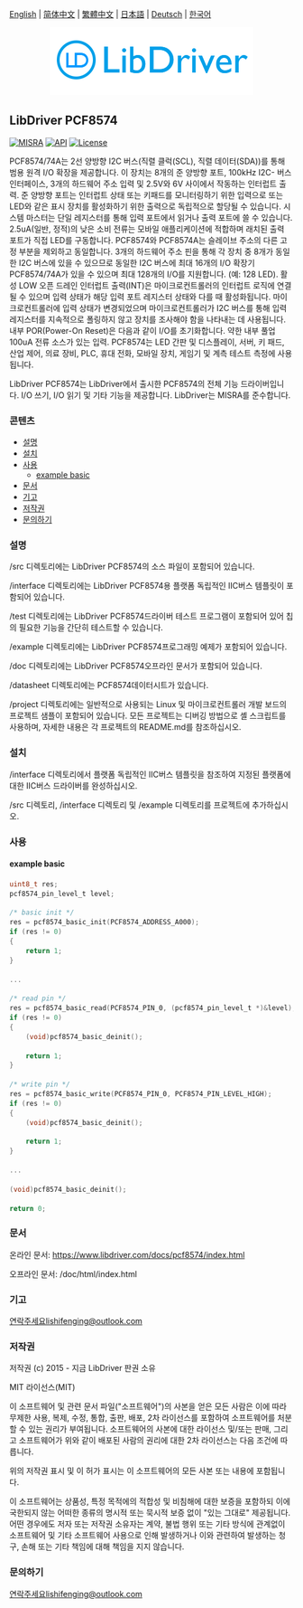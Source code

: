 [English](/README.md) | [ 简体中文](/README_zh-Hans.md) | [繁體中文](/README_zh-Hant.md) | [日本語](/README_ja.md) | [Deutsch](/README_de.md) | [한국어](/README_ko.md)

<div align=center>
<img src="/doc/image/logo.png"/>
</div>

## LibDriver PCF8574

[![MISRA](https://img.shields.io/badge/misra-compliant-brightgreen.svg)](/misra/README.md) [![API](https://img.shields.io/badge/api-reference-blue.svg)](https://www.libdriver.com/docs/pcf8574/index.html) [![License](https://img.shields.io/badge/license-MIT-brightgreen.svg)](/LICENSE)

PCF8574/74A는 2선 양방향 I2C 버스(직렬 클럭(SCL), 직렬 데이터(SDA))를 통해 범용 원격 I/O 확장을 제공합니다. 이 장치는 8개의 준 양방향 포트, 100kHz I2C- 버스 인터페이스, 3개의 하드웨어 주소 입력 및 2.5V와 6V 사이에서 작동하는 인터럽트 출력. 준 양방향 포트는 인터럽트 상태 또는 키패드를 모니터링하기 위한 입력으로 또는 LED와 같은 표시 장치를 활성화하기 위한 출력으로 독립적으로 할당될 수 있습니다. 시스템 마스터는 단일 레지스터를 통해 입력 포트에서 읽거나 출력 포트에 쓸 수 있습니다. 2.5uA(일반, 정적)의 낮은 소비 전류는 모바일 애플리케이션에 적합하며 래치된 출력 포트가 직접 LED를 구동합니다. PCF8574와 PCF8574A는 슬레이브 주소의 다른 고정 부분을 제외하고 동일합니다. 3개의 하드웨어 주소 핀을 통해 각 장치 중 8개가 동일한 I2C 버스에 있을 수 있으므로 동일한 I2C 버스에 최대 16개의 I/O 확장기 PCF8574/74A가 있을 수 있으며 최대 128개의 I/O를 지원합니다. (예: 128 LED). 활성 LOW 오픈 드레인 인터럽트 출력(INT)은 마이크로컨트롤러의 인터럽트 로직에 연결될 수 있으며 입력 상태가 해당 입력 포트 레지스터 상태와 다를 때 활성화됩니다. 마이크로컨트롤러에 입력 상태가 변경되었으며 마이크로컨트롤러가 I2C 버스를 통해 입력 레지스터를 지속적으로 폴링하지 않고 장치를 조사해야 함을 나타내는 데 사용됩니다. 내부 POR(Power-On Reset)은 다음과 같이 I/O를 초기화합니다. 약한 내부 풀업 100uA 전류 소스가 있는 입력. PCF8574는 LED 간판 및 디스플레이, 서버, 키 패드, 산업 제어, 의료 장비, PLC, 휴대 전화, 모바일 장치, 게임기 및 계측 테스트 측정에 사용됩니다.

LibDriver PCF8574는 LibDriver에서 출시한 PCF8574의 전체 기능 드라이버입니다. I/O 쓰기, I/O 읽기 및 기타 기능을 제공합니다. LibDriver는 MISRA를 준수합니다.

### 콘텐츠

  - [설명](#설명)
  - [설치](#설치)
  - [사용](#사용)
    - [example basic](#example-basic)
  - [문서](#문서)
  - [기고](#기고)
  - [저작권](#저작권)
  - [문의하기](#문의하기)

### 설명

/src 디렉토리에는 LibDriver PCF8574의 소스 파일이 포함되어 있습니다.

/interface 디렉토리에는 LibDriver PCF8574용 플랫폼 독립적인 IIC버스 템플릿이 포함되어 있습니다.

/test 디렉토리에는 LibDriver PCF8574드라이버 테스트 프로그램이 포함되어 있어 칩의 필요한 기능을 간단히 테스트할 수 있습니다.

/example 디렉토리에는 LibDriver PCF8574프로그래밍 예제가 포함되어 있습니다.

/doc 디렉토리에는 LibDriver PCF8574오프라인 문서가 포함되어 있습니다.

/datasheet 디렉토리에는 PCF8574데이터시트가 있습니다.

/project 디렉토리에는 일반적으로 사용되는 Linux 및 마이크로컨트롤러 개발 보드의 프로젝트 샘플이 포함되어 있습니다. 모든 프로젝트는 디버깅 방법으로 셸 스크립트를 사용하며, 자세한 내용은 각 프로젝트의 README.md를 참조하십시오.

### 설치

/interface 디렉토리에서 플랫폼 독립적인 IIC버스 템플릿을 참조하여 지정된 플랫폼에 대한 IIC버스 드라이버를 완성하십시오.

/src 디렉토리, /interface 디렉토리 및 /example 디렉토리를 프로젝트에 추가하십시오.

### 사용

#### example basic

```C
uint8_t res;
pcf8574_pin_level_t level;

/* basic init */
res = pcf8574_basic_init(PCF8574_ADDRESS_A000);
if (res != 0)
{
    return 1;
}

...

/* read pin */
res = pcf8574_basic_read(PCF8574_PIN_0, (pcf8574_pin_level_t *)&level);
if (res != 0)
{
    (void)pcf8574_basic_deinit();

    return 1;
}

/* write pin */
res = pcf8574_basic_write(PCF8574_PIN_0, PCF8574_PIN_LEVEL_HIGH);
if (res != 0)
{
    (void)pcf8574_basic_deinit();

    return 1;
}

...

(void)pcf8574_basic_deinit();

return 0;
```

### 문서

온라인 문서: https://www.libdriver.com/docs/pcf8574/index.html

오프라인 문서: /doc/html/index.html

### 기고

연락주세요lishifenging@outlook.com

### 저작권

저작권 (c) 2015 - 지금 LibDriver 판권 소유

MIT 라이선스(MIT)

이 소프트웨어 및 관련 문서 파일("소프트웨어")의 사본을 얻은 모든 사람은 이에 따라 무제한 사용, 복제, 수정, 통합, 출판, 배포, 2차 라이선스를 포함하여 소프트웨어를 처분할 수 있는 권리가 부여됩니다. 소프트웨어의 사본에 대한 라이선스 및/또는 판매, 그리고 소프트웨어가 위와 같이 배포된 사람의 권리에 대한 2차 라이선스는 다음 조건에 따릅니다.

위의 저작권 표시 및 이 허가 표시는 이 소프트웨어의 모든 사본 또는 내용에 포함됩니다.

이 소프트웨어는 상품성, 특정 목적에의 적합성 및 비침해에 대한 보증을 포함하되 이에 국한되지 않는 어떠한 종류의 명시적 또는 묵시적 보증 없이 "있는 그대로" 제공됩니다. 어떤 경우에도 저자 또는 저작권 소유자는 계약, 불법 행위 또는 기타 방식에 관계없이 소프트웨어 및 기타 소프트웨어 사용으로 인해 발생하거나 이와 관련하여 발생하는 청구, 손해 또는 기타 책임에 대해 책임을 지지 않습니다.

### 문의하기

연락주세요lishifenging@outlook.com